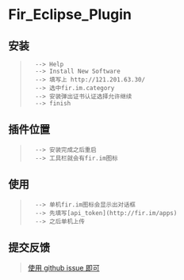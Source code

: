 # Fir_Eclipse_Plugin

## 安装

> 		--> Help 
> 		--> Install New Software
> 		--> 填写上 http://121.201.63.30/
> 		--> 选中fir.im.category
> 		--> 安装弹出证书认证选择允许继续
> 		--> finish

## 插件位置
>       --> 安装完成之后重启
>       --> 工具栏就会有fir.im图标

## 使用
>       --> 单机fir.im图标会显示出对话框
>       --> 先填写[api_token](http://fir.im/apps)
>       --> 之后单机上传

## 提交反馈
> [使用 github issue 即可](https://github.com/FIRHQ/fir_eclipse_plugin/issues/new)

